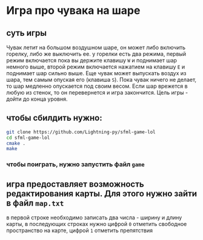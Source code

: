 # Игра про чувака на шаре

## суть игры
Чувак летит на большом воздушном шаре, он может либо включить горелку, либо же выключить ее. у горелки есть два режима, первый режим включается пока вы держите клавишу ```W``` и поднимает шар немного выше, второй режим включается нажатием на клавишу ```E``` и поднимает шар сильно выше. Еще чувак может выпускать воздух из шара, тем самым опуская его (клавиша ```S```). Пока чувак ничего не делает, то шар медленно опускается под своим весом. 
Если шар врежется в любую из стенок, то он перевернется и игра закончится. 
Цель игры - дойти до конца уровня.

## чтобы сбилдить нужно:
```Bash
git clone https://github.com/Lightning-py/sfml-game-lol
cd sfml-game-lol
cmake .
make
```
### чтобы поиграть, нужно запустить файл ```game```


## игра предоставляет возможность редактирования карты. Для этого нужно зайти в файл ```map.txt```
в первой строке необходимо записать два числа - ширину и длину карты, в последующих строках нужно цифрой ```0``` отметить свободное пространство на карте, цифрой ```1``` отметить препятствия

